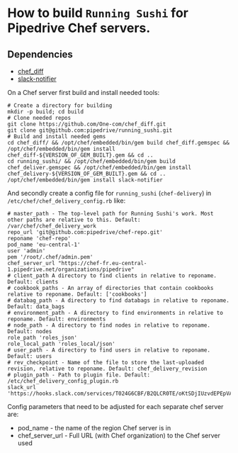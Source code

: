 # How to build `Running Sushi` for Pipedrive Chef servers.

## Dependencies
* [chef_diff](https://github.com/One-com/chef_diff)
* [slack-notifier](https://github.com/stevenosloan/slack-notifier)

On a Chef server first build and install needed tools:
```
# Create a directory for building
mkdir -p build; cd build
# Clone needed repos
git clone https://github.com/One-com/chef_diff.git
git clone git@github.com:pipedrive/running_sushi.git
# Build and install needed gems
cd chef_diff/ && /opt/chef/embedded/bin/gem build chef_diff.gemspec && /opt/chef/embedded/bin/gem install chef_diff-${VERSION_OF_GEM_BUILT}.gem && cd ..
cd running_sushi/ && /opt/chef/embedded/bin/gem build chef_deliver.gemspec && /opt/chef/embedded/bin/gem install chef_delivery-${VERSION_OF_GEM_BUILT}.gem && cd ..
/opt/chef/embedded/bin/gem install slack-notifier
```

And secondly create a config file for `running_sushi` (`chef-delivery`) in `/etc/chef/chef_delivery_config.rb` like:
```
# master_path - The top-level path for Running Sushi's work. Most other paths are relative to this. Default: /var/chef/chef_delivery_work
repo_url 'git@github.com:pipedrive/chef-repo.git'
reponame 'chef-repo'
pod_name 'eu-central-1'
user 'admin'
pem '/root/.chef/admin.pem'
chef_server_url "https://chef-fr.eu-central-1.pipedrive.net/organizations/pipedrive"
# client_path A directory to find clients in relative to reponame. Default: clients
# cookbook_paths - An array of directories that contain cookbooks relative to reponame. Default: ['cookbooks']
# databag_path - A directory to find databags in relative to reponame. Default: data_bags
# environment_path - A directory to find environments in relative to reponame. Default: environments
# node_path - A directory to find nodes in relative to reponame. Default: nodes
role_path 'roles_json'
role_local_path 'roles_local/json'
# user_path - A directory to find users in relative to reponame. Default: users
# rev_checkpoint - Name of the file to store the last-uploaded revision, relative to reponame. Default: chef_delivery_revision
# plugin_path - Path to plugin file. Default: /etc/chef_delivery_config_plugin.rb
slack_url 'https://hooks.slack.com/services/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'
```

Config parameters that need to be adjusted for each separate chef server are:
- pod_name - the name of the region Chef server is in
- chef_server_url - Full URL (with Chef organization) to the Chef server used
